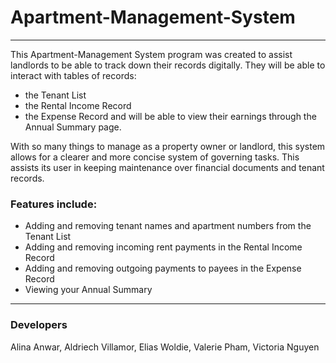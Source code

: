 # Apartment-Management-System
----------------------------------
This Apartment-Management System program was created to assist landlords to be able to track down their records digitally. 
They will be able to interact with tables of records:
- the Tenant List
- the Rental Income Record
- the Expense Record
and will be able to view their earnings through the Annual Summary page. 

With so many things to manage as a property owner or landlord, this system allows for a clearer and more concise system of governing tasks. This assists its user in keeping maintenance over financial documents and tenant records. 

### Features include:
- Adding and removing tenant names and apartment numbers from the Tenant List
- Adding and removing incoming rent payments in the Rental Income Record
- Adding and removing outgoing payments to payees in the Expense Record
- Viewing your Annual Summary
--------------------------------------
### Developers
Alina Anwar, Aldriech Villamor, Elias Woldie, Valerie Pham, Victoria Nguyen
